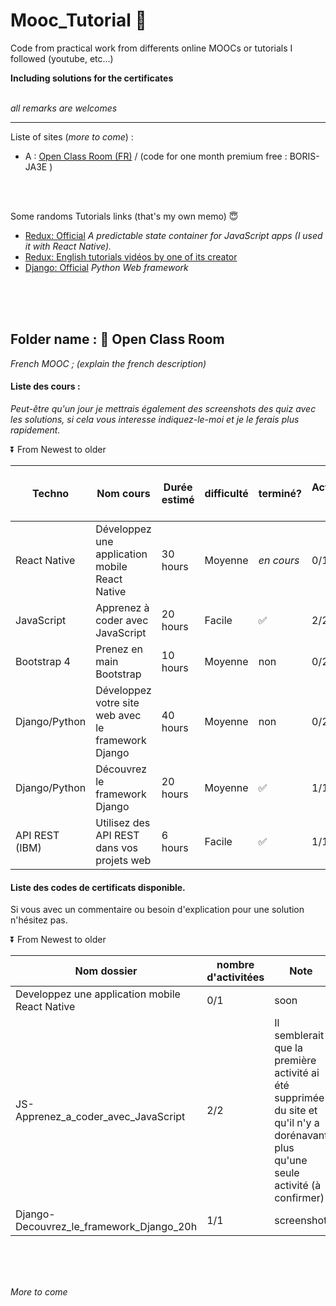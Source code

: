 # Mooc_Tutorial :construction_worker:
Code from practical work from differents online MOOCs or tutorials I followed (youtube, etc...)

**Including solutions for the certificates**
<br><br>

_all remarks are welcomes_

------



Liste of sites (_more to come_) :
- A : [Open Class Room (FR)](https://openclassrooms.com/fr/) / (code for one month premium free : BORIS-JA3E )

<br>
<br>


Some randoms Tutorials links (that's my own memo) :innocent:

- [Redux: Official](https://redux.js.org/) _A predictable state container for JavaScript apps (I used it with React Native)._
- [Redux: English tutorials vidéos by one of its creator](https://egghead.io/courses/getting-started-with-redux)
- [Django: Official](https://www.djangoproject.com/) _Python Web framework_

<br>
<br>
<br>




## Folder name : :orange_book: Open Class Room 
_French MOOC ; (explain the french description)_

#### Liste des cours :  
_Peut-être qu'un jour je mettrais également des screenshots des quiz avec les solutions, si cela vous interesse indiquez-le-moi et je le ferais plus rapidement._

:arrow_double_down: From Newest to older

Techno | Nom cours | Durée estimé | difficulté | terminé? | Activités ? | lien vers le cours
--- |--- |--- |--- |--- |--- |--- |
React Native | Développez une application mobile React Native | 30 hours | Moyenne | _en cours_ | 0/1 | [lien](https://openclassrooms.com/fr/courses/4902061-developpez-une-application-mobile-react-native)
JavaScript | Apprenez à coder avec JavaScript | 20 hours | Facile | :white_check_mark: | 2/2 | [lien](https://openclassrooms.com/fr/courses/2984401-apprenez-a-coder-avec-javascript)
Bootstrap 4 | Prenez en main Bootstrap | 10 hours | Moyenne | non | 0/2 | [lien](https://openclassrooms.com/fr/courses/1885491-prenez-en-main-bootstrap)
Django/Python | Développez votre site web avec le framework Django | 40 hours | Moyenne | non | 0/2 | [lien](https://openclassrooms.com/fr/courses/1871271-developpez-votre-site-web-avec-le-framework-django)
Django/Python | Découvrez le framework Django | 20 hours | Moyenne | :white_check_mark: | 1/1 | [lien](https://openclassrooms.com/fr/courses/4425076-decouvrez-le-framework-django)
API REST (IBM) | Utilisez des API REST dans vos projets web | 6 hours | Facile | :white_check_mark: | 1/1 | [lien](https://openclassrooms.com/fr/courses/3449001-utilisez-des-api-rest-dans-vos-projets-web)



#### Liste des codes de certificats disponible. 

Si vous avec un commentaire ou besoin d'explication pour une solution n'hésitez pas.

:arrow_double_down: From Newest to older

Nom dossier | nombre d'activitées | Note
--- |--- |--- 
Developpez une application mobile React Native | 0/1 | soon
JS-Apprenez_a_coder_avec_JavaScript | 2/2 | Il semblerait que la première activité ai été supprimée du site et qu'il n'y a dorénavant plus qu'une seule activité (à confirmer)
Django-Decouvrez_le_framework_Django_20h | 1/1 | screenshot




<br>
<br>
<br>

_More to come_
